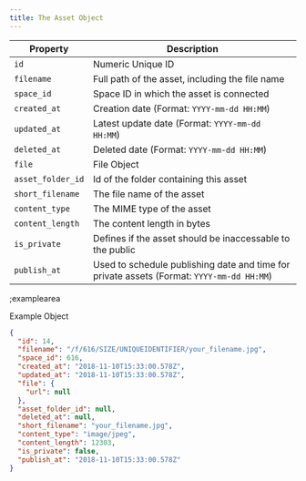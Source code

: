 ```yaml
---
title: The Asset Object
---
```


| Property | Description |
|---|---|
| `id` | Numeric Unique ID |
| `filename` | Full path of the asset, including the file name |
| `space_id` | Space ID in which the asset is connected |
| `created_at` | Creation date (Format: `YYYY-mm-dd HH:MM`) |
| `updated_at` | Latest update date (Format: `YYYY-mm-dd HH:MM`) |
| `deleted_at` | Deleted date (Format: `YYYY-mm-dd HH:MM`) |
| `file` | File Object |
| `asset_folder_id` | Id of the folder containing this asset |
| `short_filename` | The file name of the asset |
| `content_type` | The MIME type of the asset |
| `content_length` | The content length in bytes |
| `is_private` | Defines if the asset should be inaccessable to the public |
| `publish_at` | Used to schedule publishing date and time for private assets (Format: `YYYY-mm-dd HH:MM`) |

;examplearea

Example Object

```json
{
  "id": 14,
  "filename": "/f/616/SIZE/UNIQUEIDENTIFIER/your_filename.jpg",
  "space_id": 616,
  "created_at": "2018-11-10T15:33:00.578Z",
  "updated_at": "2018-11-10T15:33:00.578Z",
  "file": {
    "url": null
  },
  "asset_folder_id": null,
  "deleted_at": null,
  "short_filename": "your_filename.jpg",
  "content_type": "image/jpeg",
  "content_length": 12303,
  "is_private": false,
  "publish_at": "2018-11-10T15:33:00.578Z"
}
```
